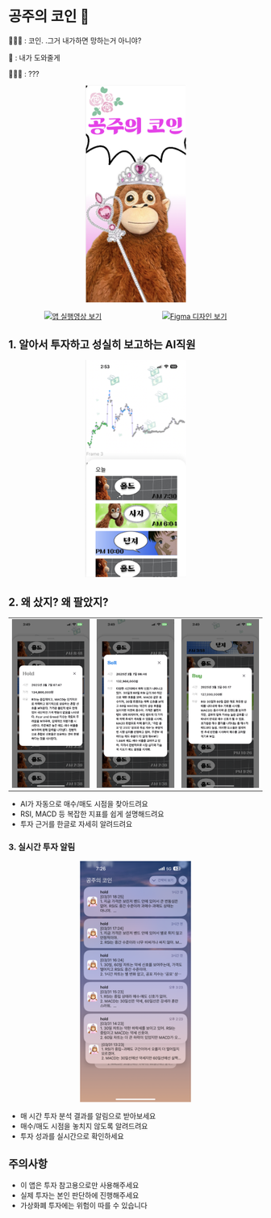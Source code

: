 # 공주의 코인 👑


🤦🏻‍♀️ : 코인. .그거 내가하면 망하는거 아니야?

🤖 : 내가 도와줄게

🤷🏻‍♀️ : ???



<p align="center">
<img src="assets/screenshots/로딩화면.png" width="200">
</p>



<p align="center" style="display: flex; justify-content: center; gap: 120px;">
<a href="https://sojungvideolist.s3.ap-northeast-2.amazonaws.com/%E1%84%8C%E1%85%A1%E1%86%A8%E1%84%83%E1%85%A9%E1%86%BC%E1%84%8B%E1%85%A7%E1%86%BC%E1%84%89%E1%85%A1%E1%86%BC.MP4">
<img src="https://img.shields.io/badge/🎥_앱_실행영상_보기-FF4785?style=for-the-badge&logo=flutter&logoColor=white&scale=1.5&labelColor=FF4785&color=white&fontSize=40px" alt="앱 실행영상 보기">
</a>
<a href="https://www.figma.com/design/MRvd8GMeTDSUScNKORmu4h/%F0%9F%92%98%EA%B3%B5%EC%A3%BC%EC%9D%98-%EC%BD%94%EC%9D%B8?node-id=0-1&p=f&t=PgD5RgE8BVikW56h-0">
<img src="https://img.shields.io/badge/🎨_Figma_디자인_보기-1E1E1E?style=for-the-badge&logo=figma&logoColor=white&scale=1.5&labelColor=1E1E1E&color=white&fontSize=40px" alt="Figma 디자인 보기">
</a>
</p>

## 1. 알아서 투자하고 성실히 보고하는 AI직원
<p align="center">
<img src="assets/screenshots/메인화면1.png" width="200">
</p>



## 2. 왜 샀지? 왜 팔았지? 
<p align="center">
<table align="center">
  <tr>
    <td><img src="assets/screenshots/매매기록상세보기_1.PNG" width="200"></td>
    <td><img src="assets/screenshots/매매기록상세보기_2.PNG" width="200"></td>
    <td><img src="assets/screenshots/매매기록상세보기_3.PNG" width="200"></td>
  </tr>
</table>
</p>

- AI가 자동으로 매수/매도 시점을 찾아드려요
- RSI, MACD 등 복잡한 지표를 쉽게 설명해드려요
- 투자 근거를 한글로 자세히 알려드려요

### 3. 실시간 투자 알림
<p align="center">
<img src="assets/screenshots/푸시알림.PNG" width="220">
</p>

- 매 시간 투자 분석 결과를 알림으로 받아보세요
- 매수/매도 시점을 놓치지 않도록 알려드려요
- 투자 성과를 실시간으로 확인하세요

## 주의사항

- 이 앱은 투자 참고용으로만 사용해주세요
- 실제 투자는 본인 판단하에 진행해주세요
- 가상화폐 투자에는 위험이 따를 수 있습니다

